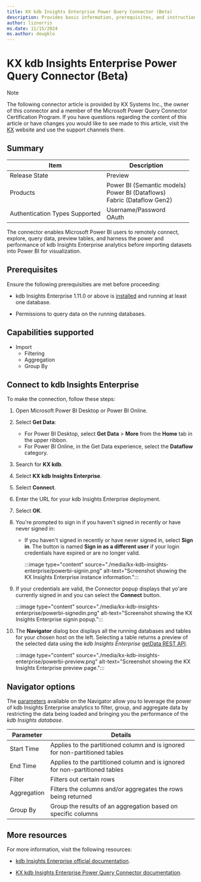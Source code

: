 ```yaml
---
title: KX kdb Insights Enterprise Power Query Connector (Beta)
description: Provides basic information, prerequisites, and instructions on how to connect to kdb Insights Enterprise
author: liznorris
ms.date: 11/15/2024
ms.author: dougklo
---
```


# KX kdb Insights Enterprise Power Query Connector (Beta)

> [!NOTE]
> The following connector article is provided by KX Systems Inc., the owner of this connector and a member of the Microsoft Power Query Connector Certification Program. If you have questions regarding the content of this article or have changes you would like to see made to this article, visit the [KX](https://www.kx.com) website and use the support channels there.


## Summary

| Item	                        | Description                 |
| ------------------------------ | --------------------------- |
| Release State                  | Preview        |
| Products                       | Power BI (Semantic models)<br>Power BI (Dataflows)<br>Fabric (Dataflow Gen2)                   |
| Authentication Types Supported | Username/Password<br/>OAuth |

The connector enables Microsoft Power BI users to remotely connect, explore, query data, preview tables, and harness the power and performance of kdb Insights Enterprise analytics before importing datasets into Power BI for visualization.


## Prerequisites

Ensure the following prerequisities are met before proceeding:

* kdb Insights Enterprise 1.11.0 or above is [installed](https://code.kx.com/insights/enterprise/getting-started/index.html) and running at least one database.

* Permissions to query data on the running databases.


## Capabilities supported

* Import
    * Filtering
    * Aggregation
    * Group By


## Connect to kdb Insights Enterprise 

To make the connection, follow these steps:

1. Open Microsoft Power BI Desktop or Power BI Online.

1.  Select **Get Data**:
    * For Power BI Desktop, select **Get Data** > **More** from the **Home** tab in the upper ribbon.
    * For Power BI Online, in the Get Data experience, select the **Dataflow** category.

1. Search for **KX kdb**.

1. Select **KX kdb Insights Enterprise**.

1. Select **Connect**.

1. Enter the URL for your kdb Insights Enterprise deployment.

1. Select **OK**.

1. You're prompted to sign in if you haven't signed in recently or have never signed in:

    * If you haven't signed in recently or have never signed in, select **Sign in**. The button is named **Sign in as a different user** if your login credentials have expired or are no longer valid.

      :::image type="content" source="./media/kx-kdb-insights-enterprise/powerbi-signin.png" alt-text="Screenshot showing the KX Insights Enterprise instance information.":::

1. If your credentials are valid, the Connector popup displays that yo'are currently signed in and you can select the **Connect** button.

   :::image type="content" source="./media/kx-kdb-insights-enterprise/powerbi-signedin.png" alt-text="Screenshot showing the KX Insights Enterprise signin popup.":::

1. The **Navigator** dialog box displays all the running databases and tables for your chosen host on the left. Selecting a table returns a preview of the selected data using the _kdb Insights Enterprise_ [getData REST API](https://code.kx.com/insights/api/database/query/get-data.html).

   :::image type="content" source="./media/kx-kdb-insights-enterprise/powerbi-preview.png" alt-text="Screenshot showing the KX Insights Enterprise preview page.":::

## Navigator options

The [parameters](https://code.kx.com/insights/enterprise/integrations/powerbi/powerbi-import.html#parameters) available on the Navigator allow you to leverage the power of kdb Insights Enterprise analytics to filter, group, and aggregate data by restricting the data being loaded and bringing you the performance of the _kdb Insights database_.


| **Parameter** | **Details**                                                                      |
| ------------- | -------------------------------------------------------------------------------- |
| Start Time    | Applies to the partitioned column and is ignored for non-partitioned tables |
| End Time      | Applies to the partitioned column and is ignored for non-partitioned tables |
| Filter        | Filters out certain rows                                                         |
| Aggregation   | Filters the columns and/or aggregates the rows being returned                    |
| Group By      | Group the results of an aggregation based on specific columns                    |


## More resources

For more information, visit the following resources:

* [kdb Insights Enterprise official documentation](https://code.kx.com/insights/enterprise/index.html).

* [KX kdb Insights Enterprise Power Query Connector documentation](https://code.kx.com/insights/enterprise/integrations/powerbi/powerbi-import.html).
